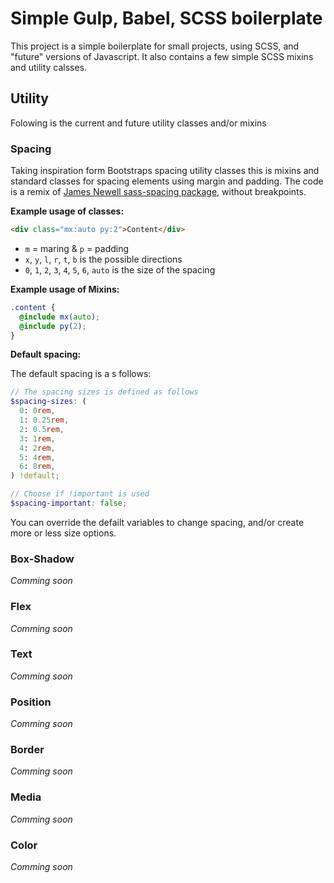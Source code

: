 # Simple Gulp, Babel, SCSS boilerplate

This project is a simple boilerplate for small projects, using SCSS, and "future" versions of Javascript.
It also contains a few simple SCSS mixins and utility calsses. 

## Utility
  
Folowing is the current and future utility classes and/or mixins



### Spacing

Taking inspiration form Bootstraps spacing utility classes this is mixins and standard classes for spacing elements using margin and padding. The code is a remix of [James Newell sass-spacing package](https://github.com/digitaledgeit/sass-spacing), without breakpoints.

**Example usage of classes:**

 ```HTML
 <div class="mx:auto py:2">Content</div>
 ```

* `m` = maring & `p` = padding
* `x`, `y`, `l`, `r`, `t`, `b` is the possible directions
* `0`, `1`, `2`, `3`, `4`, `5`, `6`, `auto` is the size of the spacing


**Example usage of Mixins:**

```SCSS
.content {
  @include mx(auto);
  @include py(2);
}
```

**Default spacing:**

The default spacing is a s follows:
```SCSS
// The spacing sizes is defined as follows
$spacing-sizes: (
  0: 0rem,
  1: 0.25rem,
  2: 0.5rem,
  3: 1rem,
  4: 2rem,
  5: 4rem,
  6: 8rem,
) !default;

// Choose if !important is used
$spacing-important: false;
```

You can override the defailt variables to change spacing, and/or create more or less size options.

### Box-Shadow
_Comming soon_

### Flex
_Comming soon_

### Text
_Comming soon_

### Position
_Comming soon_

### Border
_Comming soon_

### Media
_Comming soon_

### Color
_Comming soon_


